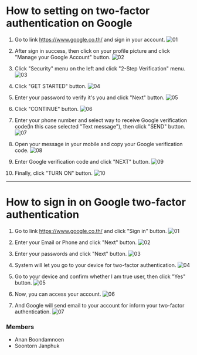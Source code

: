 # How to setting on two-factor authentication on Google

1. Go to link https://www.google.co.th/ and sign in your account.
![01](https://github.com/AnanBoondamnoen/AnanBoondamnoen.github.io/blob/main/Image/Google_two-factor_authentication/Setting/Setting_01.JPG)

2. After sign in success, then click on your profile picture and click "Manage your Google Account" button.
![02](https://github.com/AnanBoondamnoen/AnanBoondamnoen.github.io/blob/main/Image/Google_two-factor_authentication/Setting/Setting_02.JPG)

3. Click "Security" menu on the left and click "2-Step Verification" menu.
![03](https://github.com/AnanBoondamnoen/AnanBoondamnoen.github.io/blob/main/Image/Google_two-factor_authentication/Setting/Setting_03.JPG)

4. Click "GET STARTED" button.
![04](https://github.com/AnanBoondamnoen/AnanBoondamnoen.github.io/blob/main/Image/Google_two-factor_authentication/Setting/Setting_04.JPG)

5. Enter your password to verify it's you and click "Next" button.
![05](https://github.com/AnanBoondamnoen/AnanBoondamnoen.github.io/blob/main/Image/Google_two-factor_authentication/Setting/Setting_05.JPG)

6. Click "CONTINUE" button.
![06](https://github.com/AnanBoondamnoen/AnanBoondamnoen.github.io/blob/main/Image/Google_two-factor_authentication/Setting/Setting_06.JPG)

7. Enter your phone number and select way to receive Google verification code(In this case selected "Text message"), then click "SEND" button.
![07](https://github.com/AnanBoondamnoen/AnanBoondamnoen.github.io/blob/main/Image/Google_two-factor_authentication/Setting/Setting_07.JPG)

8. Open your message in your mobile and copy your Google verification code.
![08](https://github.com/AnanBoondamnoen/AnanBoondamnoen.github.io/blob/main/Image/Google_two-factor_authentication/Setting/Setting_08.JPG)

9. Enter Google verification code and click "NEXT" button.
![09](https://github.com/AnanBoondamnoen/AnanBoondamnoen.github.io/blob/main/Image/Google_two-factor_authentication/Setting/Setting_09.JPG)

10. Finally, click "TURN ON" button.
![10](https://github.com/AnanBoondamnoen/AnanBoondamnoen.github.io/blob/main/Image/Google_two-factor_authentication/Setting/Setting_10.JPG)

---

# How to sign in on Google two-factor authentication

1. Go to link https://www.google.co.th/ and click "Sign in" button.
![01](https://github.com/AnanBoondamnoen/AnanBoondamnoen.github.io/blob/main/Image/Google_two-factor_authentication/Sign_In/Sign_In_01.JPG)

2. Enter your Email or Phone and click "Next" button.
![02](https://github.com/AnanBoondamnoen/AnanBoondamnoen.github.io/blob/main/Image/Google_two-factor_authentication/Sign_In/Sign_In_02.JPG)

3. Enter your passwords and click "Next" button.
![03](https://github.com/AnanBoondamnoen/AnanBoondamnoen.github.io/blob/main/Image/Google_two-factor_authentication/Sign_In/Sign_In_03.JPG)

4. System will let you go to your device for two-factor authentication.
![04](https://github.com/AnanBoondamnoen/AnanBoondamnoen.github.io/blob/main/Image/Google_two-factor_authentication/Sign_In/Sign_In_04.JPG)

5. Go to your device and confirm whether I am true user, then click "Yes" button.
![05](https://github.com/AnanBoondamnoen/AnanBoondamnoen.github.io/blob/main/Image/Google_two-factor_authentication/Sign_In/Sign_In_05.JPG)

6. Now, you can access your account.
![06](https://github.com/AnanBoondamnoen/AnanBoondamnoen.github.io/blob/main/Image/Google_two-factor_authentication/Sign_In/Sign_In_06.JPG)

7. And Google will send email to your account for inform your two-factor authentication.
![07](https://github.com/AnanBoondamnoen/AnanBoondamnoen.github.io/blob/main/Image/Google_two-factor_authentication/Sign_In/Sign_In_07.JPG)


### Members
- Anan Boondamnoen
- Soontorn Janphuk